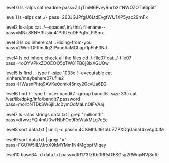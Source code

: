 level 0
ls -alps
cat readme
pass=ZjLjTmM6FvvyRnrb2rfNWOZOTa6ip5If

leve 1
ls -alps
cat ./-
pass=263JGJPfgU6LtdEvgfWU1XP5yac29mFx

level2
ls-alps
cat ./--spaces\ in\ this\ filename--
pass=MNk8KNH3Usiio41PRUEoDFPqfxLPlSmx

level 3
ls
cd inhere
cat ..Hiding-from-you
pass=2WmrDFRmJIq3IPxneAaMGhap0pFhF3NJ

level4
ls
cd inhere
check all the files
cd ./-file07
cat ./-file07
pass=4oQYVPkxZOOEOO5pTW81FB8j8lxXGUQw

level5
ls
find . -type f -size 1033c ! -executable
 cat ./inhere/maybehere07/.file2
 pass=HWasnPhtq9AVKe0dmk45nxy20cvUa6EG


level6
find / -type f -user bandit7 -group bandit6 -size 33c
cat /var/lib/dpkg/info/bandit7.password
pass=morbNTDkSW6jIlUc0ymOdMaLnOlFVAaj


level7
ls -alps
strings data.txt | grep "millionth"
pass=dfwvzFQi4mU0wfNbFOe9RoWskMLg7eEc


level8
sort data.txt | uniq -c
pass= 4CKMh1JI91bUIZZPXDqGanal4xvAg0JM


level9
sort data.txt | grep "="
pass=FGUW5iILVJrxX9kMYMm1N4MgbpfMiqey


level10
base64 -d data.txt
pass=dtR173fZKb0RRsDFSGsg2RWnpNVj3qRr

